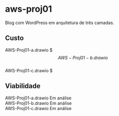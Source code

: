 # aws-proj01
Blog com WordPress em arquitetura de três camadas.

## Custo
AWS-Proj01-a.drawio  $$$\
AWS-Proj01-b.drawio  $$\
AWS-Proj01-c.drawio  $

## Viabilidade
AWS-Proj01-a.drawio  Em análise\
AWS-Proj01-b.drawio  Em análise\
AWS-Proj01-c.drawio  Em análise
